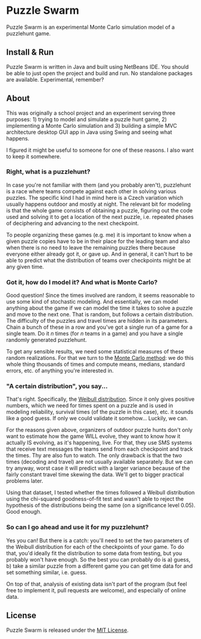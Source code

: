 # Puzzle Swarm

Puzzle Swarm is an experimental Monte Carlo simulation model of a puzzlehunt game.

## Install & Run

Puzzle Swarm is written in Java and built using NetBeans IDE. You should be able to just open the project and build and run. No standalone packages are available. Experimental, remember?

## About

This was originally a school project and an experiment serving three purposes: 1) trying to model and simulate a puzzle hunt game, 2) implementing a Monte Carlo simulation and 3) building a simple MVC architecture desktop GUI app in Java using Swing and seeing what happens.

I figured it might be useful to someone for one of these reasons. I also want to keep it somewhere.

### Right, what is a puzzlehunt?

In case you're not familiar with them (and you probably aren't), puzzlehunt is a race where teams compete against each other in solving various puzzles. The specific
kind I had in mind here is a Czech variation which usually happens outdoor and mostly at night. The relevant bit for modeling is that the whole game consists of obtaining a puzzle, figuring out the code used and solving it to get a location of the next puzzle, i.e. repeated phases of deciphering and advancing to the next checkpoint.

To people organizing these games (e.g. me) it is important to know when a given puzzle copies have to be in their place for the leading team and also when there is no need to leave the remaining puzzles there because everyone either already got it, or gave up. And in general, it can't hurt to be able to predict what the distribution of teams over checkpoints might be at any given time.

### Got it, how do I model it? And what is Monte Carlo?

Good question! Since the times involved are random, it seems reasonable to use some kind of stochastic modeling. And essentially, we can model anything about the game if we can model the time it takes to solve a puzzle and move to the next one. That is random, but follows a certain distribution. The difficulty of the puzzles and travel times are hidden in its parameters. Chain a bunch of these in a row and you've got a single run of a game for a single team. Do it *n* times (for *n* teams in a game) and you have a single randomly generated puzzlehunt.

To get any sensible results, we need some statistical measures of these random realizations. For that we turn to the [Monte Carlo method](http://en.wikipedia.org/wiki/Monte_Carlo_method): we do this whole thing thousands of times and compute means, medians, standard errors, etc. of anything you're interested in.

### "A certain distribution", you say...

That's right. Specifically, the [Weibull distribution](http://en.wikipedia.org/wiki/Weibull_distribution). Since it only gives positive numbers, which we need for times spent on a puzzle and is used in modeling reliability, survival times (of the puzzle in this case), etc. it sounds like a good guess. If only we could validate it somehow... Luckily, we can.

For the reasons given above, organizers of outdoor puzzle hunts don't only want to estimate how the game WILL evolve, they want to know how it actually IS evolving, as it's happening, live. For that, they use SMS systems that receive text messages the teams send from each checkpoint and track the times. Thy are also fun to watch. The only drawback is that the two times (decoding and travel) are not usually available separately. But we can try anyway, worst case it will predict with a larger variance because of the fairly constant travel time skewing the data. We'll get to bigger practical problems later.

Using that dataset, I tested whether the times followed a Weibull distribution using the chi-squared goodness-of-fit test and wasn't able to reject the hypothesis of the distributions being the same (on a significance level 0.05). Good enough.

### So can I go ahead and use it for my puzzlehunt?

Yes you can! But there is a catch: you'll need to set the two parameters of the Weibull distribution for each of the checkpoints of your game. To do that, you'd ideally fit the distribution to some data from testing, but you probably won't have enough. So the best you can probably do is a) guess, b) take a similar puzzle from a different game you can get time data for and set something similar, i.e. guess.

On top of that, analysis of existing data isn't part of the program (but feel free to implement it, pull requests are welcome), and especially of online data.

## License

Puzzle Swarm is released under the [MIT License](http://www.opensource.org/licenses/MIT).
